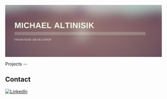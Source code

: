 <p>
 <img align="center" src="assets/MICHAEL%20ALTINISIK.png" width="600" heigth="200">
</p>
Projects
--



Contact 
--
[<img src="https://img.shields.io/badge/LinkedIn-blue?style=for-the-badge&logo=linkedin&logoColor=white" alt="LinkedIn"/>](https://www.linkedin.com/in/michael-altinisik-09b137234/)
 



